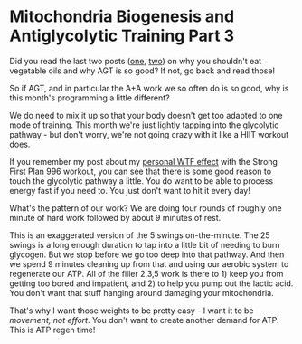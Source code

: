# Mitochondria Biogenesis and Antiglycolytic Training Part 3

Did you read the last two posts ([one](https://www.barbellstrategy.com/blog/post-zk2tk), [two](https://www.barbellstrategy.com/blog/post-2d5n2)) on why you shouldn't eat vegetable oils and why AGT is so good? If not, go back and read those!

So if AGT, and in particular the A+A work we so often do is so good, why is this month's programming a little different? 

We do need to mix it up so that your body doesn't get too adapted to one mode of training. This month we're just lightly tapping into the glycolytic pathway - but don't worry, we're not going crazy with it like a HIIT workout does.

If you remember my post about my [personal WTF effect](https://www.barbellstrategy.com/blog/post-w7py4) with the Strong First Plan 996 workout, you can see that there is some good reason to touch the glycolytic pathway a little. You do want to be able to process energy fast if you need to. You just don't want to hit it every day!

What's the pattern of our work? We are doing four rounds of roughly one minute of hard work followed by about 9 minutes of rest. 

This is an exaggerated version of the 5 swings on-the-minute. The 25 swings is a long enough duration to tap into a little bit of needing to burn glycogen. But we stop before we go too deep into that pathway. And then we spend 9 minutes cleaning up from that and using our aerobic system to regenerate our ATP. All of the filler 2,3,5 work is there to 1) keep you from getting too bored and impatient, and 2) to help you pump out the lactic acid. You don't want that stuff hanging around damaging your mitochondria.

That's why I want those weights to be pretty easy - I want it to be *movement, not effort*. You don't want to create another demand for ATP. This is ATP regen time!